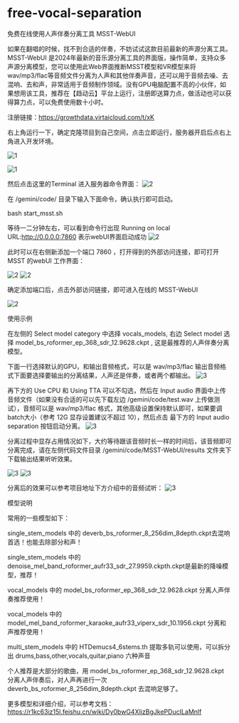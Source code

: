 # free-vocal-separation
免费在线使用人声伴奏分离工具 MSST-WebUI

如果在翻唱的时候，找不到合适的伴奏，不妨试试这款目前最新的声源分离工具。MSST-WebUI 是2024年最新的音乐源分离工具的界面版，操作简单，支持众多声源分离模型，您可以使用此Web界面推断MSST模型和VR模型来将 wav/mp3/flac等音频文件分离为人声和其他伴奏声音，还可以用于音频去噪、去混响、去和声，非常适用于音频制作领域。没有GPU电脑配置不高的小伙伴，如果想用该工具，推荐在【趋动云】平台上运行，注册即送算力点，做活动也可以获得算力点，可以免费使用数十小时。

注册链接：https://growthdata.virtaicloud.com/t/xK

右上角运行一下，确定克隆项目到自己空间，点击立即运行，服务器开启后点右上角进入开发环境。

![1](https://github.com/walnutsandwich/free-vocal-separation/blob/main/pics/%257B540F530C-A7B6-4304-836A-AF1555C50FD2%257D.png)

![1](https://github.com/walnutsandwich/free-vocal-separation/blob/main/pics/%7BE6FDD176-5B3B-4a63-8091-1A19924463DE%7D.png)

然后点击这里的Terminal 进入服务器命令界面：
![2](https://github.com/walnutsandwich/free-vocal-separation/blob/main/pics/%7B31131E30-C1E1-4693-A1C4-4AA29860DFBE%7D.png)

在 /gemini/code/ 目录下输入下面命令，确认执行即可启动。

bash start_msst.sh

等待一二分钟左右，可以看到命令行出现 Running on local URL:http://0.0.0.0:7860 表示webUI界面启动成功 
![2](https://github.com/walnutsandwich/free-vocal-separation/blob/main/pics/0.png)

此时可以在右侧新添加一个端口 7860 ，打开得到的外部访问连接，即可打开 MSST 的webUI 工作界面：

![2](https://github.com/walnutsandwich/free-vocal-separation/blob/main/pics/1.png)
![2](https://github.com/walnutsandwich/free-vocal-separation/blob/main/pics/2.png)

确定添加端口后，点击外部访问链接，即可进入在线的 MSST-WebUI 

![2](https://github.com/walnutsandwich/free-vocal-separation/blob/main/pics/3.png)


使用示例

在左侧的 Select model category 中选择 vocals_models, 右边 Select model 选择 model_bs_roformer_ep_368_sdr_12.9628.ckpt , 这是最推荐的人声伴奏分离模型。

下面一行选择默认的GPU，和输出音频格式，可以是 wav/mp3/flac 输出音频格式下面要选择要输出的分离结果，人声还是伴奏，或者两个都输出。
![3](https://github.com/walnutsandwich/free-vocal-separation/blob/main/pics/4.png)

再下方的 Use CPU 和 Using TTA 可以不勾选，然后在 Input audio 界面中上传音频文件（如果没有合适的可以先下载左边 /gemini/code/test.wav 上传做测试），音频可以是 wav/mp3/flac 格式，其他高级设置保持默认即可，如果要调batch大小（参考 12G 显存设置建议不超过 10），然后点击 最下方的 Input audio separation 按钮启动分离。
![3](https://github.com/walnutsandwich/free-vocal-separation/blob/main/pics/5.png)

分离过程中显存占用情况如下，大约等待跟该音频时长一样的时间后，该音频即可分离完成，请在左侧代码文件目录 /gemini/code/MSST-WebUI/results 文件夹下下载输出结果听听效果。

![3](https://github.com/walnutsandwich/free-vocal-separation/blob/main/pics/6.png)
![3](https://github.com/walnutsandwich/free-vocal-separation/blob/main/pics/7.png)

分离后的效果可以参考项目地址下方介绍中的音频试听：
![3](https://github.com/walnutsandwich/free-vocal-separation/blob/main/pics/QQ%E6%88%AA%E5%9B%BE20241203131227.png)

模型说明

常用的一些模型如下：

single_stem_models 中的 deverb_bs_roformer_8_256dim_8depth.ckpt去混响首选！也能去除部分和声！

single_stem_models 中的 denoise_mel_band_roformer_aufr33_sdr_27.9959.ckpth.ckpt是最新的降噪模型，推荐！

vocal_models 中的 model_bs_roformer_ep_368_sdr_12.9628.ckpt 分离人声伴奏推荐使用！

vocal_models 中的 model_mel_band_roformer_karaoke_aufr33_viperx_sdr_10.1956.ckpt 分离和声推荐使用！

multi_stem_models 中的 HTDemucs4_6stems.th 提取多轨可以使用，可以拆分出 drums,bass,other,vocals,quitar,piano 六种声音



个人推荐是大部分的歌曲，用 model_bs_roformer_ep_368_sdr_12.9628.ckpt 分离人声伴奏后，对人声再进行一次 deverb_bs_roformer_8_256dim_8depth.ckpt 去混响足够了。



更多模型和详细介绍，可以参考文档： https://r1kc63iz15l.feishu.cn/wiki/Dy0bwG4XIizBgJkePDucILaMnlf
